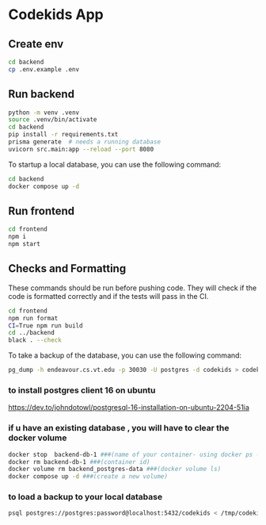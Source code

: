 # Codekids App

## Create env

```bash
cd backend
cp .env.example .env
```

## Run backend

```bash
python -m venv .venv
source .venv/bin/activate
cd backend
pip install -r requirements.txt
prisma generate  # needs a running database
uvicorn src.main:app --reload --port 8080
```

To startup a local database, you can use the following command:

```bash
cd backend
docker compose up -d
```

## Run frontend

```bash
cd frontend
npm i
npm start
```

## Checks and Formatting

These commands should be run before pushing code. They will check if the code is formatted correctly and if the tests will pass in the CI.

```bash
cd frontend
npm run format
CI=True npm run build
cd ../backend
black . --check
```

To take a backup of the database, you can use the following command:

```bash
pg_dump -h endeavour.cs.vt.edu -p 30030 -U postgres -d codekids > codekids-db-$(date +%Y-%m-%d).bak
```
### to install postgres client 16 on ubuntu
https://dev.to/johndotowl/postgresql-16-installation-on-ubuntu-2204-51ia

### if u have an existing database , you will have to clear the docker volume
```bash
docker stop  backend-db-1 ###(name of your container- using docker ps -q)
docker rm backend-db-1 ###(container id)
docker volume rm backend_postgres-data ###(docker volume ls)
docker compose up -d ###(create a new volume)
```


### to load a backup to your local database
```bash
psql postgres://postgres:password@localhost:5432/codekids < /tmp/codekidsbackup.dump
```
<!-- https://opendsa-server.cs.vt.edu/ODSA/Books/Everything/html/BasicPointers2.html#what-does-it-mean-to-copy
 https://opendsa-server.cs.vt.edu/ODSA/Books/Everything/html/QueueLinked.html#id1 -->
